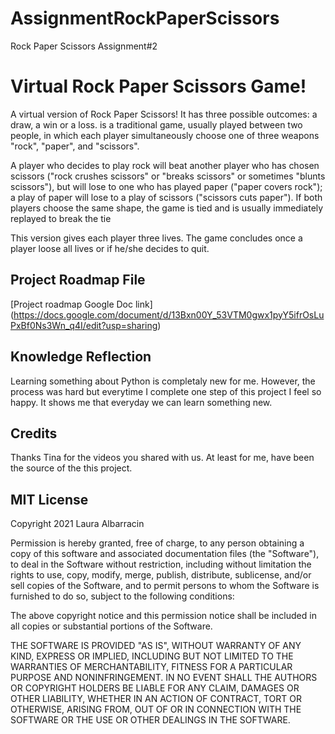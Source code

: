 # AssignmentRockPaperScissors
Rock Paper Scissors Assignment#2
# Virtual Rock Paper Scissors Game!

A virtual version of Rock Paper Scissors! 
It has three possible outcomes: a draw, a win or a loss. is a traditional game, usually played between two people, in which each player simultaneously choose one of three weapons "rock", "paper", and "scissors".

A player who decides to play rock will beat another player who has chosen scissors ("rock crushes scissors" or "breaks scissors" or sometimes "blunts scissors"), but will lose to one who has played paper ("paper covers rock"); a play of paper will lose to a play of scissors ("scissors cuts paper"). If both players choose the same shape, the game is tied and is usually immediately replayed to break the tie

This version gives each player three lives. The game concludes once a player loose all lives or if he/she decides to quit.

## Project Roadmap File
[Project roadmap Google Doc link] (https://docs.google.com/document/d/13Bxn00Y_53VTM0gwx1pyY5ifrOsLuPxBf0Ns3Wn_q4I/edit?usp=sharing)

## Knowledge Reflection
Learning something about Python is completaly new for me. However, the process was hard but everytime I complete one step of this project I feel so happy. It shows me that everyday we can learn something new.

## Credits 
Thanks Tina for the videos you shared with us. At least for me, have been the source of the this project.

## MIT License

Copyright 2021 Laura Albarracin

Permission is hereby granted, free of charge, to any person obtaining a copy of this software and associated documentation files (the "Software"), to deal in the Software without restriction, including without limitation the rights to use, copy, modify, merge, publish, distribute, sublicense, and/or sell copies of the Software, and to permit persons to whom the Software is furnished to do so, subject to the following conditions:

The above copyright notice and this permission notice shall be included in all copies or substantial portions of the Software.

THE SOFTWARE IS PROVIDED "AS IS", WITHOUT WARRANTY OF ANY KIND, EXPRESS OR IMPLIED, INCLUDING BUT NOT LIMITED TO THE WARRANTIES OF MERCHANTABILITY, FITNESS FOR A PARTICULAR PURPOSE AND NONINFRINGEMENT. IN NO EVENT SHALL THE AUTHORS OR COPYRIGHT HOLDERS BE LIABLE FOR ANY CLAIM, DAMAGES OR OTHER LIABILITY, WHETHER IN AN ACTION OF CONTRACT, TORT OR OTHERWISE, ARISING FROM, OUT OF OR IN CONNECTION WITH THE SOFTWARE OR THE USE OR OTHER DEALINGS IN THE SOFTWARE.
